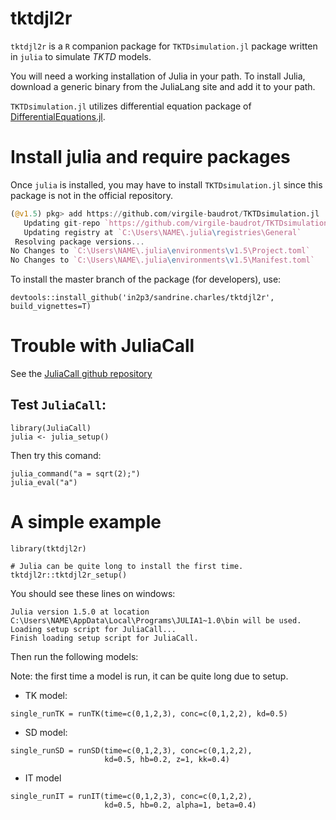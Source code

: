 # tktdjl2r


`tktdjl2r` is a `R` companion package for `TKTDsimulation.jl` package written in `julia`
to simulate *TKTD* models.


You will need a working installation of Julia in your path.
To install Julia, download a generic binary from the JuliaLang site and add it to your path.

`TKTDsimulation.jl` utilizes differential equation package of
[DifferentialEquations.jl](https://diffeq.sciml.ai/dev/).

# Install julia and require packages

Once `julia` is installed, you may have to install `TKTDsimulation.jl` since this
package is not in the official repository.


```julia
(@v1.5) pkg> add https://github.com/virgile-baudrot/TKTDsimulation.jl
   Updating git-repo `https://github.com/virgile-baudrot/TKTDsimulation.jl`
   Updating registry at `C:\Users\NAME\.julia\registries\General`
 Resolving package versions...
No Changes to `C:\Users\NAME\.julia\environments\v1.5\Project.toml`
No Changes to `C:\Users\NAME\.julia\environments\v1.5\Manifest.toml`
```


To install the master branch of the package (for developers), use:

```
devtools::install_github('in2p3/sandrine.charles/tktdjl2r', build_vignettes=T)
```

# Trouble with JuliaCall

See the [JuliaCall github repository](https://github.com/Non-Contradiction/JuliaCall)

## Test `JuliaCall`:

```
library(JuliaCall)
julia <- julia_setup()
```

Then try this comand:

```
julia_command("a = sqrt(2);")
julia_eval("a")
```

# A simple example

```
library(tktdjl2r)

# Julia can be quite long to install the first time.
tktdjl2r::tktdjl2r_setup()
```

You should see these lines on windows:

```
Julia version 1.5.0 at location C:\Users\NAME\AppData\Local\Programs\JULIA1~1.0\bin will be used.
Loading setup script for JuliaCall...
Finish loading setup script for JuliaCall.
```

Then run the following models:

Note: the first time a model is run, it can be quite long due to setup.

* TK model:
```
single_runTK = runTK(time=c(0,1,2,3), conc=c(0,1,2,2), kd=0.5)

```

* SD model:
```
single_runSD = runSD(time=c(0,1,2,3), conc=c(0,1,2,2), 
                     kd=0.5, hb=0.2, z=1, kk=0.4)
```

* IT model
```
single_runIT = runIT(time=c(0,1,2,3), conc=c(0,1,2,2),
                     kd=0.5, hb=0.2, alpha=1, beta=0.4)
```
